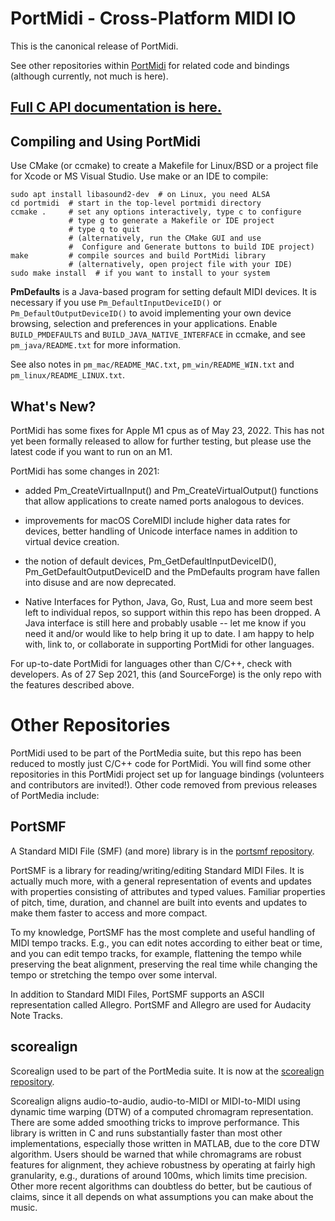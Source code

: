 # PortMidi - Cross-Platform MIDI IO

This is the canonical release of PortMidi.

See other repositories within [PortMidi](https://github.com/PortMidi)
for related code and bindings (although currently, not much is here).

## [Full C API documentation is here.](https://portmidi.github.io/portmidi_docs/)

## Compiling and Using PortMidi

Use CMake (or ccmake) to create a Makefile for Linux/BSD or a 
project file for Xcode or MS Visual Studio. Use make or an IDE to compile:
```
sudo apt install libasound2-dev  # on Linux, you need ALSA
cd portmidi  # start in the top-level portmidi directory
ccmake .     # set any options interactively, type c to configure
             # type g to generate a Makefile or IDE project
             # type q to quit
             # (alternatively, run the CMake GUI and use
             #  Configure and Generate buttons to build IDE project)
make         # compile sources and build PortMidi library
             # (alternatively, open project file with your IDE)
sudo make install  # if you want to install to your system
```

**PmDefaults** is a Java-based program for setting default MIDI
devices. It is necessary if you use `Pm_DefaultInputDeviceID()` or
`Pm_DefaultOutputDeviceID()` to avoid implementing your own device
browsing, selection and preferences in your applications. Enable
`BUILD_PMDEFAULTS` and `BUILD_JAVA_NATIVE_INTERFACE` in ccmake, and
see `pm_java/README.txt` for more information.

See also notes in `pm_mac/README_MAC.txt`, `pm_win/README_WIN.txt` and
`pm_linux/README_LINUX.txt`.

## What's New?

PortMidi has some fixes for Apple M1 cpus as of May 23, 2022. This has not yet
been formally released to allow for further testing, but please use the latest
code if you want to run on an M1.

PortMidi has some changes in 2021:

 - added Pm_CreateVirtualInput() and Pm_CreateVirtualOutput() functions that allow
   applications to create named ports analogous to devices.
   
 - improvements for macOS CoreMIDI include higher data rates for devices, better
   handling of Unicode interface names in addition to virtual device creation.
   
 - the notion of default devices, Pm_GetDefaultInputDeviceID(), 
   Pm_GetDefaultOutputDeviceID and the PmDefaults program have fallen into disuse
   and are now deprecated.
   
 - Native Interfaces for Python, Java, Go, Rust, Lua and more seem best left
   to individual repos, so support within this repo has been dropped. A Java
   interface is still here and probably usable -- let me know if you need it
   and/or would like to help bring it up to date. I am happy to help with, 
   link to, or collaborate in supporting PortMidi for other languages. 
   
For up-to-date PortMidi for languages other than C/C++, check with
developers. As of 27 Sep 2021, this (and SourceForge) is the only repo with
the features described above.

# Other Repositories

PortMidi used to be part of the PortMedia suite, but this repo has been reduced to
mostly just C/C++ code for PortMidi. You will find some other repositories in this PortMidi project
set up for language bindings (volunteers and contributors are invited!). Other code removed from
previous releases of PortMedia include:

## PortSMF

A Standard MIDI File (SMF) (and more) library is in the [portsmf repository](https://github.com/PortMidi/portsmf).

PortSMF is a library for reading/writing/editing Standard MIDI Files. It is
actually much more, with a general representation of events and updates with
properties consisting of attributes and typed values. Familiar properties of
pitch, time, duration, and channel are built into events and updates to make
them faster to access and more compact.

To my knowledge, PortSMF has the most complete and useful handling of MIDI
tempo tracks. E.g., you can edit notes according to either beat or time, and
you can edit tempo tracks, for example, flattening the tempo while preserving
the beat alignment, preserving the real time while changing the tempo or 
stretching the tempo over some interval.

In addition to Standard MIDI Files, PortSMF supports an ASCII representation
called Allegro. PortSMF and Allegro are used for Audacity Note Tracks.

## scorealign

Scorealign used to be part of the PortMedia suite. It is now at the [scorealign repository](https://github.com/rbdannenberg/scorealign).

Scorealign aligns
audio-to-audio, audio-to-MIDI or MIDI-to-MIDI using dynamic time warping (DTW)
of a computed chromagram representation. There are some added smoothing tricks
to improve performance. This library is written in C and runs substantially 
faster than most other implementations, especially those written in MATLAB,
due to the core DTW algorithm. Users should be warned that while chromagrams
are robust features for alignment, they achieve robustness by operating at 
fairly high granularity, e.g., durations of around 100ms, which limits 
time precision. Other more recent algorithms can doubtless do better, but
be cautious of claims, since it all depends on what assumptions you can 
make about the music.
